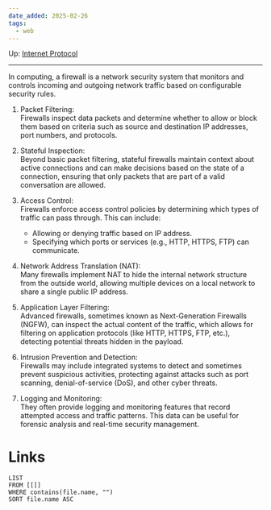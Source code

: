 ```yaml
---
date_added: 2025-02-26
tags:
  - web
---
```

Up: [Internet Protocol](Internet%20Protocol.md)
___
 In computing, a firewall is a network security system that monitors and controls incoming and outgoing network traffic based on configurable security rules.

1. Packet Filtering:  
    Firewalls inspect data packets and determine whether to allow or block them based on criteria such as source and destination IP addresses, port numbers, and protocols.
    
2. Stateful Inspection:  
    Beyond basic packet filtering, stateful firewalls maintain context about active connections and can make decisions based on the state of a connection, ensuring that only packets that are part of a valid conversation are allowed.
    
3. Access Control:  
    Firewalls enforce access control policies by determining which types of traffic can pass through. This can include:
    
    - Allowing or denying traffic based on IP address.
    - Specifying which ports or services (e.g., HTTP, HTTPS, FTP) can communicate.
4. Network Address Translation (NAT):  
    Many firewalls implement NAT to hide the internal network structure from the outside world, allowing multiple devices on a local network to share a single public IP address.
    
5. Application Layer Filtering:  
    Advanced firewalls, sometimes known as Next-Generation Firewalls (NGFW), can inspect the actual content of the traffic, which allows for filtering on application protocols (like HTTP, HTTPS, FTP, etc.), detecting potential threats hidden in the payload.
    
6. Intrusion Prevention and Detection:  
    Firewalls may include integrated systems to detect and sometimes prevent suspicious activities, protecting against attacks such as port scanning, denial-of-service (DoS), and other cyber threats.
    
7. Logging and Monitoring:  
    They often provide logging and monitoring features that record attempted access and traffic patterns. This data can be useful for forensic analysis and real-time security management.
# Links
```dataview
LIST
FROM [[]]
WHERE contains(file.name, "")
SORT file.name ASC
```
